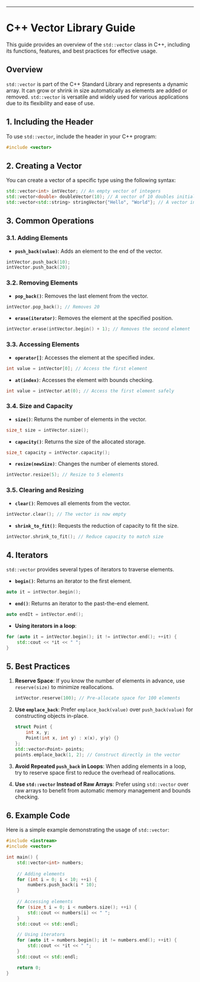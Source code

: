 ---

# C++ Vector Library Guide

This guide provides an overview of the `std::vector` class in C++, including its functions, features, and best practices for effective usage.

## Overview

`std::vector` is part of the C++ Standard Library and represents a dynamic array. It can grow or shrink in size automatically as elements are added or removed. `std::vector` is versatile and widely used for various applications due to its flexibility and ease of use.

## 1. **Including the Header**

To use `std::vector`, include the header in your C++ program:

```cpp
#include <vector>
```

## 2. **Creating a Vector**

You can create a vector of a specific type using the following syntax:

```cpp
std::vector<int> intVector; // An empty vector of integers
std::vector<double> doubleVector(10); // A vector of 10 doubles initialized to 0.0
std::vector<std::string> stringVector{"Hello", "World"}; // A vector initialized with values
```

## 3. **Common Operations**

### 3.1. **Adding Elements**

- **`push_back(value)`**: Adds an element to the end of the vector.

```cpp
intVector.push_back(10);
intVector.push_back(20);
```

### 3.2. **Removing Elements**

- **`pop_back()`**: Removes the last element from the vector.

```cpp
intVector.pop_back(); // Removes 20
```

- **`erase(iterator)`**: Removes the element at the specified position.

```cpp
intVector.erase(intVector.begin() + 1); // Removes the second element
```

### 3.3. **Accessing Elements**

- **`operator[]`**: Accesses the element at the specified index.

```cpp
int value = intVector[0]; // Access the first element
```

- **`at(index)`**: Accesses the element with bounds checking.

```cpp
int value = intVector.at(0); // Access the first element safely
```

### 3.4. **Size and Capacity**

- **`size()`**: Returns the number of elements in the vector.

```cpp
size_t size = intVector.size();
```

- **`capacity()`**: Returns the size of the allocated storage.

```cpp
size_t capacity = intVector.capacity();
```

- **`resize(newSize)`**: Changes the number of elements stored.

```cpp
intVector.resize(5); // Resize to 5 elements
```

### 3.5. **Clearing and Resizing**

- **`clear()`**: Removes all elements from the vector.

```cpp
intVector.clear(); // The vector is now empty
```

- **`shrink_to_fit()`**: Requests the reduction of capacity to fit the size.

```cpp
intVector.shrink_to_fit(); // Reduce capacity to match size
```

## 4. **Iterators**

`std::vector` provides several types of iterators to traverse elements.

- **`begin()`**: Returns an iterator to the first element.

```cpp
auto it = intVector.begin();
```

- **`end()`**: Returns an iterator to the past-the-end element.

```cpp
auto endIt = intVector.end();
```

- **Using iterators in a loop**:

```cpp
for (auto it = intVector.begin(); it != intVector.end(); ++it) {
    std::cout << *it << " ";
}
```

## 5. **Best Practices**

1. **Reserve Space**: If you know the number of elements in advance, use `reserve(size)` to minimize reallocations.

    ```cpp
    intVector.reserve(100); // Pre-allocate space for 100 elements
    ```

2. **Use `emplace_back`**: Prefer `emplace_back(value)` over `push_back(value)` for constructing objects in-place.

    ```cpp
    struct Point {
        int x, y;
        Point(int x, int y) : x(x), y(y) {}
    };
    std::vector<Point> points;
    points.emplace_back(1, 2); // Construct directly in the vector
    ```

3. **Avoid Repeated `push_back` in Loops**: When adding elements in a loop, try to reserve space first to reduce the overhead of reallocations.

4. **Use `std::vector` Instead of Raw Arrays**: Prefer using `std::vector` over raw arrays to benefit from automatic memory management and bounds checking.

## 6. **Example Code**

Here is a simple example demonstrating the usage of `std::vector`:

```cpp
#include <iostream>
#include <vector>

int main() {
    std::vector<int> numbers;
    
    // Adding elements
    for (int i = 0; i < 10; ++i) {
        numbers.push_back(i * 10);
    }
    
    // Accessing elements
    for (size_t i = 0; i < numbers.size(); ++i) {
        std::cout << numbers[i] << " ";
    }
    std::cout << std::endl;

    // Using iterators
    for (auto it = numbers.begin(); it != numbers.end(); ++it) {
        std::cout << *it << " ";
    }
    std::cout << std::endl;

    return 0;
}
```
